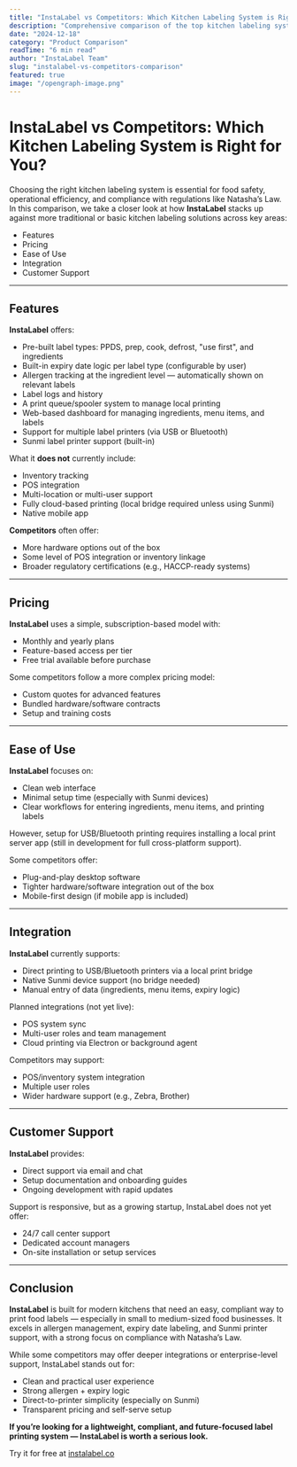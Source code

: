 ```yaml
---
title: "InstaLabel vs Competitors: Which Kitchen Labeling System is Right for You?"
description: "Comprehensive comparison of the top kitchen labeling systems. Discover which solution offers the best features, pricing, and value for your restaurant."
date: "2024-12-18"
category: "Product Comparison"
readTime: "6 min read"
author: "InstaLabel Team"
slug: "instalabel-vs-competitors-comparison"
featured: true
image: "/opengraph-image.png"
---
```


# InstaLabel vs Competitors: Which Kitchen Labeling System is Right for You?

Choosing the right kitchen labeling system is essential for food safety, operational efficiency, and compliance with regulations like Natasha’s Law. In this comparison, we take a closer look at how **InstaLabel** stacks up against more traditional or basic kitchen labeling solutions across key areas:

- Features
- Pricing
- Ease of Use
- Integration
- Customer Support

---

## Features

**InstaLabel** offers:

- Pre-built label types: PPDS, prep, cook, defrost, "use first", and ingredients
- Built-in expiry date logic per label type (configurable by user)
- Allergen tracking at the ingredient level — automatically shown on relevant labels
- Label logs and history
- A print queue/spooler system to manage local printing
- Web-based dashboard for managing ingredients, menu items, and labels
- Support for multiple label printers (via USB or Bluetooth)
- Sunmi label printer support (built-in)

What it **does not** currently include:

- Inventory tracking
- POS integration
- Multi-location or multi-user support
- Fully cloud-based printing (local bridge required unless using Sunmi)
- Native mobile app

**Competitors** often offer:

- More hardware options out of the box
- Some level of POS integration or inventory linkage
- Broader regulatory certifications (e.g., HACCP-ready systems)

---

## Pricing

**InstaLabel** uses a simple, subscription-based model with:

- Monthly and yearly plans
- Feature-based access per tier
- Free trial available before purchase

Some competitors follow a more complex pricing model:

- Custom quotes for advanced features
- Bundled hardware/software contracts
- Setup and training costs

---

## Ease of Use

**InstaLabel** focuses on:

- Clean web interface
- Minimal setup time (especially with Sunmi devices)
- Clear workflows for entering ingredients, menu items, and printing labels

However, setup for USB/Bluetooth printing requires installing a local print server app (still in development for full cross-platform support).

Some competitors offer:

- Plug-and-play desktop software
- Tighter hardware/software integration out of the box
- Mobile-first design (if mobile app is included)

---

## Integration

**InstaLabel** currently supports:

- Direct printing to USB/Bluetooth printers via a local print bridge
- Native Sunmi device support (no bridge needed)
- Manual entry of data (ingredients, menu items, expiry logic)

Planned integrations (not yet live):

- POS system sync
- Multi-user roles and team management
- Cloud printing via Electron or background agent

Competitors may support:

- POS/inventory system integration
- Multiple user roles
- Wider hardware support (e.g., Zebra, Brother)

---

## Customer Support

**InstaLabel** provides:

- Direct support via email and chat
- Setup documentation and onboarding guides
- Ongoing development with rapid updates

Support is responsive, but as a growing startup, InstaLabel does not yet offer:

- 24/7 call center support
- Dedicated account managers
- On-site installation or setup services

---

## Conclusion

**InstaLabel** is built for modern kitchens that need an easy, compliant way to print food labels — especially in small to medium-sized food businesses. It excels in allergen management, expiry date labeling, and Sunmi printer support, with a strong focus on compliance with Natasha’s Law.

While some competitors may offer deeper integrations or enterprise-level support, InstaLabel stands out for:

- Clean and practical user experience
- Strong allergen + expiry logic
- Direct-to-printer simplicity (especially on Sunmi)
- Transparent pricing and self-serve setup

**If you’re looking for a lightweight, compliant, and future-focused label printing system — InstaLabel is worth a serious look.**

Try it for free at [instalabel.co](https://instalabel.co)
